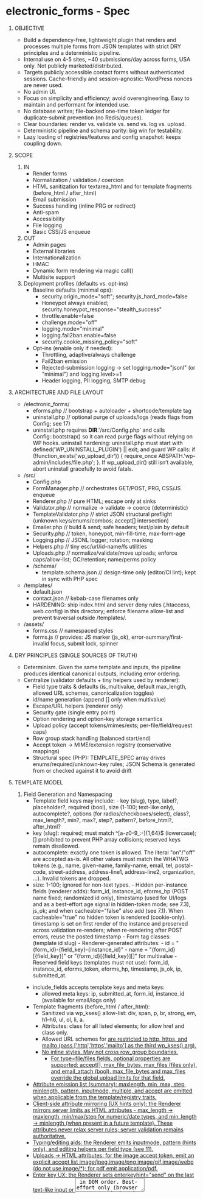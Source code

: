electronic_forms - Spec
================================================================

1. OBJECTIVE
	- Build a dependency-free, lightweight plugin that renders and processes multiple forms from JSON templates with strict DRY principles and a deterministic pipeline.
	- Internal use on 4-5 sites, ~40 submissions/day across forms, USA only. Not publicly marketed/distributed.
	- Targets publicly accessible contact forms without authenticated sessions. Cache-friendly and session-agnostic: WordPress nonces are never used.
	- No admin UI.
	- Focus on simplicity and efficiency; avoid overengineering. Easy to maintain and performant for intended use.
	- No database writes; file-backed one-time token ledger for duplicate‑submit prevention (no Redis/queues).
	- Clear boundaries: render vs. validate vs. send vs. log vs. upload.
	- Deterministic pipeline and schema parity: big win for testability.
	- Lazy loading of registries/features and config snapshot: keeps coupling down.

2. SCOPE
	1. IN
		- Render forms
		- Normalization / validation / coercion
		- HTML sanitization for textarea_html and for template fragments (before_html / after_html)
		- Email submission
		- Success handling (inline PRG or redirect)
		- Anti-spam
		- Accessibility
		- File logging
		- Basic CSS/JS enqueue
	2. OUT
		- Admin pages
		- External libraries
		- Internationalization
		- HMAC
		- Dynamic form rendering via magic call()
		- Multisite support
	3. Deployment profiles (defaults vs. opt-ins)
		- Baseline defaults (minimal ops):
			- security.origin_mode="soft"; security.js_hard_mode=false
			- Honeypot always enabled; security.honeypot_response="stealth_success"
			- throttle.enable=false
			- challenge.mode="off"
			- logging.mode="minimal"
			- logging.fail2ban.enable=false
			- security.cookie_missing_policy="soft"
		- Opt-ins (enable only if needed):
			- Throttling, adaptive/always challenge
			- Fail2ban emission
			- Rejected-submission logging → set logging.mode="jsonl" (or "minimal") and logging.level>=1
			- Header logging, PII logging, SMTP debug

3. ARCHITECTURE AND FILE LAYOUT
	- /electronic_forms/
		- eforms.php	// bootstrap + autoloader + shortcode/template tag
		- uninstall.php	// optional purge of uploads/logs (reads flags from Config; see 17)
		- uninstall.php requires __DIR__.'/src/Config.php' and calls Config::bootstrap() so it can read purge flags without relying on WP hooks. uninstall hardening: uninstall.php must start with defined('WP_UNINSTALL_PLUGIN') || exit; and guard WP calls: if (!function_exists('wp_upload_dir')) { require_once ABSPATH.'wp-admin/includes/file.php'; }. If wp_upload_dir() still isn’t available, abort uninstall gracefully to avoid fatals.
	- /src/
		- Config.php
		- FormManager.php	// orchestrates GET/POST, PRG, CSS/JS enqueue
		- Renderer.php		// pure HTML; escape only at sinks
		- Validator.php		// normalize -> validate -> coerce (deterministic)
		- TemplateValidator.php	// strict JSON structural preflight (unknown keys/enums/combos; accept[] intersection)
		- Emailer.php		// build & send; safe headers; text/plain by default
		- Security.php		// token, honeypot, min-fill-time, max-form-age
		- Logging.php		// JSONL logger; rotation; masking
		- Helpers.php		// tiny esc/url/id-name/fs utilities
		- Uploads.php		// normalize/validate/move uploads; enforce caps/allow-list; GC/retention; name/perms policy
		- /schema/
			- template.schema.json	// design-time only (editor/CI lint); kept in sync with PHP spec
	- /templates/
		- default.json
		- contact.json		// kebab-case filenames only
		- HARDENING: ship index.html and server deny rules (.htaccess, web.config) in this directory; enforce filename allow-list and prevent traversal outside /templates/.
	- /assets/
		- forms.css		// namespaced styles
		- forms.js // provides: JS marker (js_ok), error-summary/first-invalid focus, submit lock, spinner

4. DRY PRINCIPLES (SINGLE SOURCES OF TRUTH)
	- Determinism. Given the same template and inputs, the pipeline produces identical canonical outputs, including error ordering.
	- Centralize (validator defaults + tiny helpers used by renderer):
		- Field type traits & defaults (is_multivalue, default max_length, allowed URL schemes, canonicalization toggles)
		- id/name generation (append [] only when multivalue)
		- Escape/URL helpers (renderer only)
		- Security gate (single entry point)
		- Option rendering and option-key storage semantics
		- Upload policy (accept tokens/mimes/exts; per-file/field/request caps)
		- Row group stack handling (balanced start/end)
		- Accept token -> MIME/extension registry (conservative mappings)
		- Structural spec (PHP): TEMPLATE_SPEC array drives enums/required/unknown-key rules; JSON Schema is generated from or checked against it to avoid drift

5. TEMPLATE MODEL
	1. Field Generation and Namespacing
		- Template field keys may include:
                        - key (slug), type, label?, placeholder?, required (bool), size (1-100; text-like only), autocomplete?, options (for radios/checkboxes/select), class?, max_length?, min?, max?, step?, pattern?, before_html?, after_html?
		- key (slug): required; must match ^[a-z0-9_:-]{1,64}$ (lowercase); [] prohibited to prevent PHP array collisions; reserved keys remain disallowed.
		- autocomplete: exactly one token is allowed. The literal "on"/"off" are accepted as-is. All other values must match the WHATWG tokens (e.g., name, given-name, family-name, email, tel, postal-code, street-address, address-line1, address-line2, organization, …). Invalid tokens are dropped.
		- size: 1-100; ignored for non-text types.
                - Hidden per-instance fields (renderer adds): form_id, instance_id, eforms_hp (POST name fixed; randomized id only), timestamp (used for UI/logs and as a best-effort age signal in hidden-token mode; see 7.3), js_ok; and when cacheable="false" also add <input type="hidden" name="eforms_token" value="<UUIDv4>"> (see 7.1). When cacheable="true" no hidden token is rendered (cookie-only). timestamp is set on first render of the instance and preserved across validation re-renders; when re-rendering after POST errors, reuse the posted timestamp
                - Form tag classes: <form class="eforms-form eforms-form-{form_id}"> (template id slug)
                - Renderer-generated attributes:
                        - id = "{form_id}-{field_key}-{instance_id}"
                        - name = "{form_id}[{field_key}]" or "{form_id}[{field_key}][]" for multivalue
                - Reserved field keys (templates must not use): form_id, instance_id, eforms_token, eforms_hp, timestamp, js_ok, ip, submitted_at.
		- include_fields accepts template keys and meta keys:
			- allowed meta keys: ip, submitted_at, form_id, instance_id (available for email/logs only)
		- Template fragments (before_html / after_html):
			- Sanitized via wp_kses() allow-list: div, span, p, br, strong, em, h1–h6, ul, ol, li, a.
			- Attributes: class for all listed elements; for <a> allow href and class only.
			- Allowed URL schemes for <a href> are restricted to http, https, and mailto (pass ['http','https','mailto'] as the third wp_kses() arg).
			- No inline styles. May not cross row_group boundaries.
                - For type=file/files fields, optional properties are supported: accept[], max_file_bytes, max_files (files only), and email_attach (bool). max_file_bytes and max_files override the global upload limits for that field.
		- Attribute emission list (summary): maxlength, min, max, step, minlength, pattern, inputmode, multiple, and accept are emitted when applicable from the template/registry traits.
		- Client-side attribute mirroring (UX hints only): the Renderer mirrors server limits as HTML attributes - max_length -> maxlength, min/max/step for numeric/date types, and min_length -> minlength (when present in a future template). These attributes never relax server rules; server validation remains authoritative.
		- Typing/editing aids: the Renderer emits inputmode, pattern (hints only), and editing helpers per field type (see 11).
		- Uploads -> HTML attributes: for the image accept token, emit an explicit accept list image/jpeg,image/png,image/gif,image/webp (do not use image/*); for pdf emit application/pdf.
		- Enter key UX: the Renderer sets enterkeyhint="send" on the last text-like input or <textarea> in DOM order. Best-effort only (browser support varies) and has no effect on validation or submission flow. The required attribute is driven only by the template’s required: true|false.
	2. Row Groups (Structured Wrappers)
		- pseudo-field: type=row_group with { mode:"start"|"end", tag:"div"|"section" (default div), class:"..." }
		- no key; no data; supports nesting
		- renderer adds a base wrapper class (e.g., "eforms-row") to each row_group element.
		- Dangling opens are auto-closed at form end to keep the DOM valid and a single _global config error EFORMS_ERR_ROW_GROUP_UNBALANCED is logged/emitted. A stray "end" with an empty stack is ignored and logged.
		- row_group pseudo-fields do not count toward validation.max_fields_per_form.
		- Row-group objects must omit key and allow only {type, mode, tag, class}; enforce additionalProperties:false.
		- Mis-balance reporting: if the row_group stack is mis-balanced at form end, emit a single _global config error (EFORMS_ERR_ROW_GROUP_UNBALANCED) (do not duplicate per-field errors).
	3. Template JSON
		- Location: /templates/
		- Filename allow-list: /^[a-z0-9-]+\.json$/
		- Design-time schema pointer (optional but recommended): use a stable web URL to the schema in your repo (e.g., "${SCHEMA_URL}/template.schema.json") or a local absolute path suitable to the environment. Avoid hard-coded /wp-content/plugins/... paths.
		- Minimal shape:
			- id (slug), version (string), title (string)
			- success { mode:"inline"|"redirect", redirect_url?, message? }
                    - email { to, subject, email_template ("foo" -> templates/email/foo.*), include_fields[], display_format_tel? }
				- display_format_tel enum: "xxx-xxx-xxxx" (default), "(xxx) xxx-xxxx", "xxx.xxx.xxxx" (any other value falls back to default at runtime)
			- fields[] of field objects (see 5.1)
			- submit_button_text (string)
			- rules[] of bounded JSON rules (see 10)
	4. Options Shape
		- options = [{ key, label, disabled? }, ...]
		- stored value = option key; label is for rendering only
		- Validation rule: if options[i].disabled === true, that option key may not be submitted; selecting it is a validation error.
	5. Versioning & Cache Keys
		- prefer explicit version; fallback to filemtime()
	6. Validation (Design-time vs Runtime)
		- Runtime in PHP, 2 phases:
			- (0) Structural preflight by TemplateValidator
			- (1) Normalize -> Validate -> Coerce by Validator
			- /src/schema/template.schema.json is CI/docs only; ensure parity with TEMPLATE_SPEC
			- If JSON is malformed or missing keys, it should fail gracefully with a clear "Form configuration error" 	message, not white-screen PHP.
			- Unknown rule values are rejected by the PHP validator.
			- Structural preflight enforces that for file/files fields, accept[] intersect global allow-list is non-empty; otherwise emit EFORMS_ERR_ACCEPT_EMPTY.
			- CI MUST validate /templates/*.json against /src/schema/template.schema.json and assert parity with the PHP TEMPLATE_SPEC to prevent drift.
                        - Enforce email.display_format_tel is one of the allowed enum values; unknown values are dropped at runtime but flagged in preflight.
        7. TemplateContext (internal)
                - TemplateValidator returns a normalized TemplateContext array consumed by Renderer, Validator, and Security.
                - Keys include: has_uploads (bool), descriptors[] (field descriptors from Spec), version, id, email, success, rules, fields (normalized copies).
                - max_input_vars_estimate: int advisory for potential PHP max_input_vars limit.
                - The descriptors array drives attribute mirroring so Renderer and Validator stay perfectly in sync.
                - Type Descriptors & Handler Resolution
                        - Descriptor schema mirrors `Spec::typeDescriptors()`:
                                {
                                        type: string,
                                        is_multivalue: bool,
                                        html: { ... },       // per-type constants mirrored into DOM
                                        validate: { ... },   // validation traits/defaults
                                        handlers: {
                                                validator_id: string,
                                                normalizer_id: string,
                                                renderer_id: string
                                        }
                                }
                        - During preflight, handler IDs are resolved to callables via `Validator::resolve()` and `Renderer::resolve()`. These per-class registries are private and fail fast: unknown IDs trigger a `RuntimeException`.
                        - Example resolution:

                                ```php
                                $desc = Spec::typeDescriptors()['email'];
                                $v = Validator::resolve($desc['handlers']['validator_id'], 'validator');
                                $r = Renderer::resolve($desc['handlers']['renderer_id']);
                                $alias = Spec::typeDescriptors()['first_name']; // alias of text
                                Validator::resolve($alias['handlers']['validator_id'], 'validator'); // text validator
                                ```

6. CENTRAL REGISTRIES (INTERNAL ONLY)
        - Static registries (no public filters): field_types, validators, normalizers/coercers, renderers
        - Registries are instantiated on demand; upload and logging registries load only when their features are enabled (see 19.1).
        - Registries are lightweight maps; only entries referenced by the active template are consulted during render/validate; extraneous POST keys are ignored (see §8)
        - Behavior is registry-driven and parameterized by template values
        - Registries are private to each owning class and exposed only through resolve() helpers.
        - Resolution is fail-fast: an unknown handler ID results in a `RuntimeException` during preflight.
	- Uploads registry settings: token->mime/ext expansions; image sanity; caps
	- Accept token map (canonical, conservative). For v1 parity, the only shipped tokens are image and pdf; do not add tokens unless explicitly required.
	- Upload registry loads on demand when a template with file/files is rendered or posted.
	- Structural registry (TEMPLATE_SPEC) defines allowed keys, required combos, enums (implements additionalProperties:false)
	- Escaping map (per sink) to be used consistently:
		- HTML text -> esc_html
		- HTML attribute -> esc_attr
		- Textarea -> esc_textarea
		- URL (render) -> esc_url
		- URL (storage/transport) -> esc_url_raw
		- JSON/logs -> wp_json_encode
	- Challenge and Throttle modules are loaded only when needed. Initialize the challenge module when (a) challenge.mode != "off", or (b) security.cookie_missing_policy == "challenge", or (c) a POST sets Security::token_validate().require_challenge === true. No classes, hooks, or assets are registered otherwise.

7. SECURITY
	1. Submission Protection for Public Forms:
		- Hybrid token scheme (shortcode-driven)
			- [eform id="contact" cacheable="true"] -> cookie-based token (static HTML).
			- [eform id="contact" cacheable="false"] -> server-side per-render token (dynamic hidden field).
			- Server decides token type when generating the form. POST handler is agnostic.
			- Token precedence: When a valid hidden eforms_token (cacheable="false") is present, ignore any cookie token. Reject only if neither a valid hidden token nor a valid cookie token is available. (Prevents false failures from stale cookies.)
		- On GET
			- if cacheable="true":
				- Include <img src="/eforms/prime?f={form_id}" aria-hidden="true" alt="" width="1" height="1">.
				- /eforms/prime responds 204 No Content and sets eforms_t_{form_id}=<UUIDv4> with HttpOnly; SameSite=Lax; Path=/; Max-Age=security.token_ttl_seconds; and Cache-Control: no-store; add Secure when is_ssl().
				- Do not set the Domain attribute by default (avoid cross-subdomain scope)
				- Form HTML is static & cacheable (no token in markup).
			- if cacheable="false":
				- Omit the pixel and inject a hidden eforms_token field (UUIDv4). Send Cache-Control: private, no-store on this page to prevent caching of the per-render token.
		- On POST /eforms/submit
			- CSRF Gate:
				- Evaluate per 7.4 (Origin-only policy).
				- In hard mode: cross -> HARD FAIL; unknown -> HARD FAIL; missing -> HARD FAIL only when security.origin_missing_hard=true
				- In soft mode: cross/unknown -> +1 soft; missing -> +1 soft only when security.origin_missing_soft=true.
			- Method/Type: Require POST. Accept only:
				- application/x-www-form-urlencoded (charset param allowed)
				- multipart/form-data (boundary param required).
				- Else -> 405 Method Not Allowed (with Allow: POST) or 415 Unsupported Media Type.
				- POST size enforcement: see §7.5 (RuntimeCap).
			- Token validation:
				- Hidden-token present (cacheable="false")
					- Validate the hidden eforms_token (UUIDv4).
					- If invalid/missing:
						- When security.submission_token.required=true -> HARD FAIL (EFORMS_ERR_TOKEN).
						- When security.submission_token.required=false -> set token_soft=1 and continue to §7.6.
				- Cookie mode (cacheable="true", no hidden token present)
                                        - Read eforms_t_{form_id} cookie (UUIDv4). If missing/invalid, apply security.cookie_missing_policy (overrides submission_token.required):
                                                - cookie_missing_policy=off -> proceed with no soft signal and continue to §7.6.
                                                - cookie_missing_policy=soft -> set token_soft=1 and continue to §7.6.
                                                - cookie_missing_policy=hard -> HARD FAIL (EFORMS_ERR_TOKEN).
                                                - cookie_missing_policy=challenge -> set token_soft=1 and mark challenge required (even if challenge.mode=off).
                                                        - If verification later succeeds (§7.10), clear all soft signals for this request; hard failures are never overridden.
				- When challenge is required but the provider is unconfigured (missing site/secret keys), do not hard-fail; retain the existing +1 soft signal, log EFORMS_CHALLENGE_UNCONFIGURED, and continue.
				- Precedence rule: If a valid hidden token is present, ignore any cookie token entirely (prevents stale-cookie false negatives).
				- Validation outputs: Security::token_validate() returns { mode:"hidden"|"cookie", token_ok:bool, hard_fail:bool, soft_signal:0|1, require_challenge:bool }. Downstream stages use this object; do not re-parse token state.
				- Cookie rotation: In cookie mode, rotate eforms_t_{form_id} on every POST (first, duplicate, or I/O error). No rotation in hidden-token mode.
				- User message: Map hard failures to EFORMS_ERR_TOKEN (“This form was already submitted or has expired - please reload the page.”).
				- Test matrix (add to CI):
					- hidden + required=true + missing -> HARD
					- hidden + required=false + missing -> soft +1
					- cookie + policy=hard + missing -> HARD
					- cookie + policy=soft + missing -> soft +1
					- cookie + policy=challenge + missing -> soft +1 + challenge; pass -> clears soft, fail/timeout -> remains soft +1
					- cookie + expired (treated as missing) + policy=hard ⇒ HARD
					- cookie + expired (treated as missing) + policy=soft ⇒ soft +1
					- cookie + expired (treated as missing) + policy=challenge ⇒ soft +1 + challenge; pass ⇒ clears soft
	2. Honeypot
		- Ordering: the Honeypot check runs after the CSRF gate (§7.1) and never overrides a CSRF hard fail.
		- Stealth logging: JSONL { code:"EFORMS_ERR_HONEYPOT", severity:"warning", meta:{ stealth:true } }; also set header X-EForms-Stealth: 1. Do not emit a normal "success" info log.
		- Field: eforms_hp (fixed POST name; randomized id). Must be empty. Submitted value is discarded and never logged as content.
		- Config: security.honeypot_response: "hard_fail" | "stealth_success" (default "stealth_success").
		- Common behavior (both modes):
			- Treat as spam-certain and short-circuit the pipeline before validation/coercion/email.
			- Delete any temporary uploads; do not store or attach.
			- Record throttle signal and log { code:"EFORMS_ERR_HONEYPOT", stealth:(security.honeypot_response==="stealth_success") } (no field value).
			- Token handling: attempt ledger reservation to burn the token; in cookie mode, rotate the cookie token in the response.
		- Mode: "stealth_success" (default)
			- No side-effects (no email, no persistent uploads), but mimic a normal success UX:
				- Inline mode: set the short-lived success cookie (eforms_s_{form_id}) and 303 PRG to the same URL; renderer will show the configured success message.
				- Redirect mode: 303 to success.redirect_url as usual.
			- Success metrics/analytics MUST NOT count these as real successes (log flag stealth:true).
		- Mode: "hard_fail"
		- Re-render the form with a generic global error (EFORMS_ERR_HONEYPOT) and HTTP 200; do not expose field-level hints.
	3. Timing Checks
		- min_fill_time default 4s (soft; configurable).
		- min_fill_time is measured from the instance's original timestamp; validation re-renders MUST NOT reset it
		- Max form age enforcement:
                        - Cookie (cacheable="true") mode: token age is enforced by the cookie’s Max-Age; when expired/missing, treat as a missing cookie and apply security.cookie_missing_policy (i.e., policy decides off/soft/hard/challenge).
			- Hidden-token (cacheable="false") mode: posted timestamp is a best-effort age signal; older than security.max_form_age_seconds -> +1 soft (never a hard fail on age alone).
		- js_ok flips to "1" on DOM Ready (soft unless security.js_hard_mode=true, in which case hard fail).
	4. Headers
		- Normalize and truncate User-Agent to printable characters; cap length at security.ua_maxlen
		- Origin check (authoritative): When present, validate the Origin header. Normalize to scheme + host + effective port (80/443 normalized to defaults; non-default ports are significant). Compute origin_state as same | cross | unknown (null/opaque) | missing.
		- Policy (security.origin_mode):
			- off -> no signal (treat as +0).
			- soft (default) -> same -> +0; cross -> +1 soft; unknown (null/opaque) -> +1 soft; missing -> +1 soft only when security.origin_missing_soft=true, otherwise +0.
			- hard -> same -> +0; cross -> HARD FAIL; unknown (null/opaque) -> HARD FAIL; missing -> HARD FAIL only when security.origin_missing_hard=true, otherwise +0.
		- Logging: Log origin_state only (no Referrer). Do not log full header values.
		- Referrer is not consulted; the plugin is Origin-only.
		- Security::origin_evaluate() returns {state: same|cross|unknown|missing, hard_fail: bool, soft_signal: 0|1}. Downstream stages MUST NOT re-parse the Origin header.
	5. POST Size Cap (authoritative)
		- Applies after the Type gate in §7.1 (only application/x-www-form-urlencoded and multipart/form-data are accepted).
		- Definitions:
			- AppCap = security.max_post_bytes (authoritative plugin cap; integer bytes)
			- IniPost = Helpers::bytes_from_ini(ini_get('post_max_size'))
			- IniUpload = Helpers::bytes_from_ini(ini_get('upload_max_filesize'))
		- RuntimeCap (final, authoritative):
			- If uploads.enable = false or Content-Type = application/x-www-form-urlencoded -> RuntimeCap = min(AppCap, IniPost)
			- If uploads.enable = true and Content-Type = multipart/form-data -> RuntimeCap = min(AppCap, IniPost, IniUpload)
			- (Even if no files are posted, multipart/form-data still takes this branch; IniUpload participates in min().)
			- Additionally enforce:
				- uploads.total_request_bytes (request-level), and
				- per-file (uploads.max_file_bytes), per-field totals (uploads.total_field_bytes), and counts (uploads.max_files).
		- Guards and behavior:
			- Early abort: If CONTENT_LENGTH is present and strictly greater than RuntimeCap, abort with a generic message before reading the body.
			- Runtime note: In common PHP SAPIs the request body is parsed before userland; streaming enforcement during read may not be available. When CONTENT_LENGTH is missing/inaccurate, rely on PHP INI limits and post-facto aggregate checks (request/field/file caps) and reject upon detection.
			- Uploads disabled: When uploads.enable = false, never factor any uploads.* values (including IniUpload) into RuntimeCap.
			- Multipart without files: When uploads.enable = true but no file fields are declared/posted, RuntimeCap still follows the multipart branch above; per-file/field caps trivially pass.	
		- Non-normative test matrix (add to CI):
			- uploads=off + urlencoded → RuntimeCap = min(AppCap, IniPost)
			- uploads=on + urlencoded (no files) → RuntimeCap = min(AppCap, IniPost) (no IniUpload)
			- uploads=on + multipart with files → RuntimeCap = min(AppCap, IniPost, IniUpload) + uploads caps
			- Missing/incorrect CONTENT_LENGTH → rely on PHP INI limits; reject post-facto when aggregate caps are computed
		- max_input_vars advisory (non-fatal)
			- Purpose: warn developers when a form is likely to approach PHP’s max_input_vars limit. This is advisory only and never blocks submission.
			- Scope: computed at GET/render time only (no extra work during POST). No admin UI notices are used.
			- Operational notes:
				- PHP max_input_vars applies to $_POST/$_GET only (not $_FILES).
				- Radio groups submit one value at most (+1). Checkbox groups and multi-selects can submit many values.		
			- Threshold:
				- Let M = (int) ini_get('max_input_vars'). If M <= 0, set M = 1000.
				- Trigger an advisory when estimate >= ceil(0.9 * M).
			- Estimation algorithm (render time):
				- Hidden baseline inputs per instance:
				- hidden_base = 5 → form_id, instance_id, eforms_hp, timestamp, js_ok.
				- If cacheable="false" (hidden token rendered): hidden = hidden_base + 1, else hidden = hidden_base.
				- Initialize estimate = hidden.
				- For each field in the template:
					- Single-value controls (text, name/first_name/last_name, email, url, tel/tel_us, zip/zip_us, number, range, date, textarea, textarea_html, select (single), radio (group)): estimate += 1.
					- Checkbox group: estimate += min(options_count, validation.max_options_per_group).
					- Select (multiple): estimate += min(options_count, validation.max_options_per_group).
					- row_group pseudo-fields: +0 (no data).
				- Do not count uploads: $_FILES entries are excluded from max_input_vars.
			- When the threshold is met/exceeded:
				- Log a one-line JSONL advisory: { code:"EFORMS_MAX_INPUT_VARS_NEAR_LIMIT", severity:"warning", meta:{ estimate, max_input_vars: M } }.
				- Emit a developer-visible HTML comment adjacent to the form only when WP_DEBUG is true, e.g.: <!-- eforms: max_input_vars advisory — estimate=942, max_input_vars=1000 -->.
			- Remediation guidance (non-blocking, documented only):
				- Reduce large option sets (especially checkbox groups / multi-selects), split forms, or raise max_input_vars in php.ini/.user.ini.
			- Ignore challenge inputs: The estimate excludes any hidden inputs added by Turnstile/hCaptcha/reCAPTCHA. (Advisory is computed at GET time only; later POST-time challenge fields are intentionally ignored.)
	6. Spam Decision
		- Hard checks first: honeypot_empty and Security::token_validate().hard_fail (includes cookie policy / origin hard-fail). Any hard fail stops processing.
		- Soft signals (each adds 1 unless policy says otherwise):
			- min_fill_ok: false -> +1
			- js_ok not "1" -> +1; when security.js_hard_mode=true, this is a HARD FAIL instead (no soft +1).
			- ua_present: missing/empty UA -> +1
			- age_ok (hidden-token mode): false -> +1 (see §7.3)
			- Note (hidden-token mode): age_ok is advisory only (timestamp is client-supplied); CSRF protection derives from the Origin policy.
			- origin_soft_signal (from §7.4) contributes +1; if §7.4 hard-failed, this stage is never reached.
			- token signal: when Security::token_validate().soft_signal === 1, add +1 (covers hidden-token mode when submission_token.required=false and cookie mode per cookie_missing_policy).
			- When cookie_missing_policy=challenge and verification succeeds (§7.10), set soft_fail_count = 0 (do not override any hard failure).
		- Decision:
			- soft_fail_count >= spam.soft_fail_threshold -> spam-fail
			- soft_fail_count == 1 -> deliver as suspect
			- soft_fail_count == 0 -> deliver normal
		- Accessibility note: security.js_hard_mode=true will block non-JS users, including some assistive technologies. Keep it opt-in and document the trade-off.
		- challenge success clears soft signals, but never overrides hard failures.
	7. Redirect Safety
		- wp_safe_redirect; same-origin only, including scheme/host/port.
	8. Suspect Handling
		- add headers: X-EForms-Soft-Fails, X-EForms-Suspect; subject tag (configurable)
	9. Throttling (optional; file-based)
		- Purpose: dampen spikes from the same IP without DBs or queues.
                - Keying: compute a throttle key from the resolved client IP per §16, then apply privacy settings:
                        - privacy.ip_mode=hash → sha256(ip + privacy.ip_salt).
                        - privacy.ip_mode=masked → sha256(masked_ip + privacy.ip_salt).
                        - privacy.ip_mode=full → plain IP (no hashing).
                        - privacy.ip_mode=none → throttling disabled (no key available)
		- Algorithm (fixed 60s window, tiny file):
			- File shape: {"window_start": <unix>, "count": <int>, "cooldown_until": <unix|0>}.
			- On POST: lock file with flock, roll window if now - window_start >= 60, then count++.
			- If count > throttle.per_ip.max_per_minute -> throttle_state=over:
				- set cooldown_until = now + throttle.per_ip.cooldown_seconds.
				- Emit soft signal (throttled=true).
			- If count > throttle.per_ip.max_per_minute * throttle.per_ip.hard_multiplier -> throttle_state=hard:
				- HARD FAIL with generic message (no side effects).
			- While now < cooldown_until: treat as over on every POST.
		- Decision wiring:
			- Add throttle_ok/throttle_state into the spam signal set in §7.6.
			- Over-limit -> +1 soft. Hard over-limit -> hard failure.
		- Storage: ${uploads.dir}/throttle/{h2}/{key}.json (dirs 0700, files 0600); no date partitions. GC files whose mtime is older than 2 days during GET/POST shutdown.
	10. Adaptive challenge (optional; Turnstile preferred)
		- Purpose: only challenge when risk > 0; default off.
		- Modes:
			- off → never render/verify.
			- auto → require challenge only when soft_fail_count >= 1.
			- always → require challenge on every POST.
		- Providers: turnstile | hcaptcha | recaptcha (server-verify via WP HTTP API).
		- Render:
			- On GET: normally do not render.
			- On POST re-render with soft_fail_count >= 1 (and mode=auto) or when mode=always, render the widget placeholder and enqueue the provider script (see §22).
		- Verify (server-side, short timeouts; no external libs):
			- On POST when required, read provider’s response token; call verify endpoint with secret, response, and remoteip.
			- If success -> clear all soft signals for this request (soft_fail_count = 0), but do not override hard fails.
			- If failure or timeout -> add +1 soft and attach global error EFORMS_ERR_CHALLENGE_FAILED.
			- Requirement triggers: verify when challenge.mode="always", or ("auto" and soft_fail_count >= 1), or Security::token_validate().require_challenge === true (from cookie policy).
			- Unconfigured provider fallback: if verification is required but the provider is unconfigured, skip verification, add +1 soft (if not already present), and log EFORMS_CHALLENGE_UNCONFIGURED.
		- Accessibility: rely on provider’s built-in accessibility; always allow retry on re-render.
		- Turnstile → cf-turnstile-response; hCaptcha → h-captcha-response; reCAPTCHA v2 → g-recaptcha-response
		
8. VALIDATION & SANITIZATION PIPELINE (DETERMINISTIC)
	0. Structural preflight (stop on error; no field processing)
		- Unknown keys rejected at every level (root/email/success/field/rule).
		- fields[].key must be unique; duplicates → EFORMS_ERR_SCHEMA_DUP_KEY.
		- Enum enforcement (field.type, rule.rule, row_group.mode, row_group.tag).
		- Conditional requirements (e.g., success.mode="redirect" -> redirect_url required; type="files" -> max_files optional but not < 1; row_group must omit key).
		- accept[] intersect global allow-list must be non-empty; empty -> EFORMS_ERR_ACCEPT_EMPTY.
		- Row-group object shape must match spec; mis-shapes -> EFORMS_ERR_SCHEMA_OBJECT.
	1. Security gate (hard/soft signals; stop on hard failure)
	2. Normalize (lossless; wp_unslash/trim; intl Normalizer NFC if available)
		- Uploads: flatten $_FILES; shape items as { tmp_name, original_name, size, error, original_name_safe }
		- Treat UPLOAD_ERR_NO_FILE or empty original_name as "no value".
		- An item is "present" only when error === UPLOAD_ERR_OK AND size > 0; otherwise it is "no value" (and triggers a validation error if the field is required).
	3. Validate (normalized values)
		- required, max_length, patterns, allow-lists, cross-field rules
		- Options: reject submissions that include a key marked disabled in the options[] for that field.
		- Uploads:
			- per-file/field/request caps; count cap for files
			- MIME/ext/finfo agreement required.
			- application/octet-stream is allowed only when finfo and file extension agree and the accept-token allows it; otherwise treat as unknown and reject. Unknown/zero/ambiguous MIME types are rejected.
			- Optional image sanity via getimagesize for images
			- No SVG; no macro-enabled Office
			- Arrays rejected on single-file fields
		- finfo must not return false. When finfo is false or unknown, treat as unknown and reject. application/octet-stream is allowed only when finfo and extension agree and an accept-token permits it.
		- Only evaluate fields declared in the template; ignore extraneous POST keys. Still reject arrays where a scalar is expected.
		- Client validation (when enabled) is advisory only; the full server pipeline executes for every POST regardless of client state.
	4. Coerce (post-validate)
		- cast/canonicalize; lowercase email domain; collapse whitespace (if enabled)
		- defer file moves until global success; move to private dir; 0600/0700 perms; hashed stored name; compute sha256
	5. Use canonical values only (email/logs)
	6. Escape at sinks only (per map in section 6)

9. SPECIAL CASE: HTML-BEARING FIELDS
	- textarea_html only
	- size bound via validation.textarea_html_max_bytes (default 32768 bytes)
	- sanitize with wp_kses_post; sanitized result is canonical; escape per context at sinks
	- Post-sanitize bound: after wp_kses_post, re-check the canonical value size. If bytes > validation.textarea_html_max_bytes, fail validation with EFORMS_ERR_HTML_TOO_LARGE. Do not auto-truncate to avoid silent data loss.

10. CROSS-FIELD RULES (BOUNDED SET)
	- Supported:
		- required_if: { "rule":"required_if", "field":"other", "equals":"value" }
		- required_if_any: { "rule":"required_if_any", "fields":[...], "equals_any":[...] }
		- required_unless: { "rule":"required_unless", "field":"other", "equals":"value" }
		- matches: { "rule":"matches", "field":"other" }
		- one_of: { "rule":"one_of", "fields":["a","b","c"] }
		- mutually_exclusive: { "rule":"mutually_exclusive", "fields":["a","b"] }
	- Deterministic evaluation order: top-to-bottom
	- additionalProperties:false per rule object
	- Multiple violations reported together

11. BUILT-IN FIELD TYPES (DEFAULTS; US-FOCUSED)
        - Spec::descriptorFor($type) exposes a descriptor for each field type with:
                - is_multivalue: bool
                - html { tag:"input|textarea|select", type?, multiple?, inputmode?, pattern?, attrs_mirror:{ maxlength?, minlength?, min?, max?, step? } }
                - validate { required?, pattern?, range?, canonicalize? }
        - name / first_name / last_name: alias of text; trim internal multiples; default autocomplete accordingly
        - text: length/charset/regex
        - textarea: length/charset/regex
	- textarea_html: see 9. mirror maxlength/minlength when provided.
	- email: type="email", inputmode="email", spellcheck="false", autocapitalize="off"; mirror maxlength/minlength when set.
	- url: wp_http_validate_url + allowed schemes (http, https). type="url", spellcheck="false", autocapitalize="off". (No need for inputmode here; type="url" already pulls the right keyboard.)
	- tel_us: NANP; digits-only canonical 10 digits; optional +1 stripped; no extensions. type="tel", inputmode="tel"; mirror maxlength;
	- tel (generic): freeform; trimmed
	- number / range: keep native input types; add inputmode="decimal" and mirror min/max/step exactly as validated server-side.
	- select / radio: store option key
	- checkbox: single -> bool; group -> array of keys
	- zip_us: type="text", inputmode="numeric", pattern="\\d{5}" (hint only); always set maxlength=5; server enforces ^\d{5}$.
	- zip (generic): freeform
	- file: single upload. Map accept tokens to explicit lists:
		- image → image/jpeg,image/png,image/gif,image/webp
		- pdf   → application/pdf
	- files: multiple upload with max_files; same explicit lists; email attachment policy unchanged (§14).
	- The field.type enum includes all types listed in this section plus the row_group pseudo-field (see 5.2).
	- date: mirror min/max and step when provided.
	- For each field, include the HTML attributes you'll emit (e.g., email -> inputmode=email, spellcheck=false, autocapitalize=off; files -> multiple; tel_us -> inputmode=tel; zip_us -> inputmode=numeric).
	- Cache active descriptors per request: when loading the template, precompute a per-field descriptor (resolved max/min/step, inputmode, pattern, etc.) and reuse it in both Renderer and Validator to avoid double lookups and keep attribute mirroring perfectly in sync.

12. ACCESSIBILITY (A11Y)
	1. Labels
		- Always render a <label> for each control; if missing, derive Title Case label and mark visually hidden
		- label@for matches control id; control id unique
	2. Required Fields
		- native controls: use native required only (no aria-required)
		- custom widgets: aria-required="true"
		- show visual indicator (e.g., "*")
	3. Grouped Controls
		- radio/checkbox groups wrapped in <fieldset> with <legend>
		- link error summary targets to fieldset/legend (or first control); use aria-describedby to include error id
	4. Error Summary (top)
		- role="alert" container appears after submit when errors exist; list links to invalid controls; forms.js focuses summary then first invalid control
		- Do not use role="alert" on each field; if live updates are needed, use aria-live="polite" or role="status" on the field-level error container.
		- Do not set role="alert" globally; only the error summary uses it post-submit.
		- For radio/checkbox groups, error links target the <fieldset>/<legend> container (or first control), and aria-describedby includes the error id.
		- Global summary uses role="alert" only after submit; individual fields use aria-live="polite" if needed.
		- The error summary container must be focusable with tabindex="-1"; forms.js focuses it once after submit when errors exist, then focuses the first invalid control.
	5. Per-field Errors
		- <span id="error-{field_id}" class="eforms-error">...</span>
		- when invalid: aria-invalid="true"; aria-describedby includes error id
	6. Focus Behavior
		- forms.js focuses first invalid after submission
		- Do not set multiple autofocus attributes.
	7. File Inputs
		- follow same patterns as native inputs

13. SUCCESS BEHAVIOR (PRG)
	- inline: PRG (303) to same URL with eforms_success={form_id}; renderer shows success only in the first instance in source order when multiple same-ID instances are present; suppress in subsequent instances.
	- redirect: wp_safe_redirect(redirect_url, 303); no flag on destination
	- PRG status: fixed at 303.
	- Page caching: do not disable page caching globally. Only vary/bypass caching for (a) the short-lived success cookie eforms_s_{form_id} and (b) requests containing eforms_* query args.
	- Success responses MUST send: Cache-Control: private, no-store, max-age=0 and SHOULD include Vary: Cookie scoped to eforms_s_{form_id}.
	- Any request containing eforms_* query args MUST send: Cache-Control: private, no-store, max-age=0.
	- namespace internal query args with eforms_*
	- success.message is treated as plain text and escaped.
	- Anti-spoofing (inline mode only): on successful POST for inline mode, set a short-lived, HttpOnly, SameSite=Lax cookie (e.g., eforms_s_{form_id}) bound to {form_id}:{instance_id}. On subsequent GET, show success only when both the query arg AND a matching cookie are present; then clear the cookie.
	- Cookie TTL is 5 minutes; set HttpOnly, SameSite=Lax, and Secure when is_ssl(); cookie path = current request path.
	- When rendering the success view (cookie + query matched), send no-cache headers (e.g., call nocache_headers()) to prevent cached success for other users.
	- If your cache layer supports it, add Vary: Cookie (or equivalent) for the eforms_s_{form_id} cookie on the success response.
	- If a page cache is present, bypass caching for requests with eforms_s_{form_id} or set "no-store" on the success response if your cache layer respects it.

14. EMAIL DELIVERY
	- DMARC alignment: From: no-reply@{site_domain}
	- From precedence: if email.from_address is a valid same-domain address, use it; otherwise default to no-reply@{site_domain}. Always keep From: on the site domain for DMARC alignment.
	- email.envelope_sender (string; optional; same-domain recommended). If set, PHPMailer->Sender is used; otherwise server default applies. Bounces will target this address.
	- From domain: parse_url(home_url()).host (lowercase; strip www)
	- default content type: text/plain; HTML emails only if email.html=true
	- subjects/headers built programmatically; sanitize for CR/LF; no raw user input in headers
	- Header byte caps (defensive): After collapsing control characters, truncate both the Subject and From Name to ≤255 bytes (UTF-8 safe) before header assembly. No CR/LF or multi-line input is ever accepted from user fields.
	- PHPMailer may fold long headers to comply with RFCs; our pre-cap guarantees we never pass pathological lengths into header assembly.
	- Reject arrays where a scalar is expected in headers/subject fields
	- Additionally, collapse ASCII control characters (0x00-0x1F, 0x7F) in From Name and Subject to a single space before header assembly.
	- Reply-To from a validated email field (config via email.reply_to_field)
	- deliverability: recommend SMTP with SPF/DKIM/DMARC
	- template tokens: {{field.key}}, {{submitted_at}}, {{ip}}, {{form_id}}
	- If an upload field key appears in include_fields, render its value as a comma-separated list of original_name_safe in the email body (attachments are governed separately by email_attach and size/count limits)
	- attachments: only for fields with email_attach=true; enforce uploads.max_email_bytes and email.upload_max_attachments; summarize overflow in body
	- Order of operations: enforce uploads.max_email_bytes and email.upload_max_attachments before invoking PHPMailer->send() to avoid SMTP 552 rejections.
	- staging safety: email.disable_send; email.staging_redirect_to (string|array) to override all recipients; add X-EForms-Env: staging; prefix subject [STAGING]. (EFORMS_STAGING_REDIRECT_TO remains a deprecated alias.)
	- optional DKIM via PHPMailer when email.dkim.* set
	- If any email.dkim.* parameter is missing/invalid, proceed without DKIM and log a warning.
	- PHPMailer debug is enabled only when email.debug.enable=true and logging.level>=1; capture via Debugoutput; strip CR/LF; redact secrets/credentials; when logging.pii=false, also redact full email addresses; truncate to email.debug.max_bytes.
	- PHPMailer Timeout set from email.smtp.timeout_seconds; on transient failures, retry up to email.smtp.max_retries with email.smtp.retry_backoff_seconds backoff.
	- Register wp_mail_failed to log reason and phpmailer_init to apply DKIM and optional debug output.
	- email.policy semantics:
		- strict: RFC-compliant parsing; trim; single @; reject otherwise.
		- autocorrect: do strict parsing, then:
		- trim & collapse internal spaces,
		- lowercase domain,
		- normalize common domain typos in display only (.con→.com, .c0m→.com); canonical stays strict,
		- if correction applied, include [corrected] note in logs (headers never use unverified input).
	- display_format_tel tokens (allowed):
		- "xxx-xxx-xxxx" (default)
		- "(xxx) xxx-xxxx"
		- "xxx.xxx.xxxx"
		- Any other value falls back to default. Formatting affects email body only (not logs/canonical).

15. LOGGING
- Single mental model: mode chooses destination, level chooses severities, pii/headers choose detail, and rotation uses two dials: 'file_max_size' + 'retention_days'.
- Destinations
	- 'logging.mode' (authoritative): '"jsonl" | "minimal" | "off"'.
		- jsonl — structured JSONL files in '${uploads.dir}' with rotation/retention.
		- minimal — one compact line per event via 'error_log()' (or 'wp_debug_backtrace_summary'), no file rotation (server log policy governs retention).
		- off — no logging (except optional Fail2ban line if enabled; see Fail2ban below).
- Severity mapping (backend-agnostic)
	- error — fatal pipeline failures (invalid config, SMTP errors, file/ledger I/O).
	- warning — rejected submissions (spam decisions, validation failures, challenge timeouts).
	- info — successful sends, token rotations, throttling state changes.
- Verbosity
	- 'logging.level': '0|1|2' (default '0')
		- '0' → errors only
		- '1' → errors + warnings (includes *all* rejections & spam decisions)
		- '2' → errors + warnings + info
- PII/headers toggles (unchanged)
	- 'logging.pii' (default 'false') — when 'true', allows full emails/IPs in JSONL only; minimal mode still masks unless explicitly overridden.
	- 'logging.headers' (default 'false') — if 'true', log *normalized* UA/Origin (Origin as scheme+host only; no path/query/fragment).
- Rotation & retention (two-dial)
	- Files live under: 'wp_upload_dir()['basedir'].'/eforms-private' (dirs '0700', files '0600').
	- Rotate current JSONL file when size exceeds 'logging.file_max_size' (bytes).
	- Prune by age: delete JSONL files older than 'logging.retention_days'.
	- Order: on write → rotate if needed → prune by age.
	- Note: 'flock()' might be unreliable on some NFS mounts; prefer local disk or documented NFS settings.
- What to log (all modes, subject to PII/headers)
	- Timestamp (UTC ISO-8601), severity, form_id, instance_id, request URI (path + only 'eforms_*' query), privacy-processed IP (per §16), stable error code + message, spam signals summary (honeypot, origin_state, soft_fail_count, throttle_state), plus email SMTP failure reason when applicable.
	- Optionally, when 'logging.on_failure_canonical=true', include sanitized field names + sanitized values only for fields causing rejection.
	- Throttle & challenge: when 'logging.level >= 1', log throttle decisions and challenge verify outcome as compact meta (redact provider tokens).
- Minimal mode line format
	- eforms severity=<error|warning|info> code=<EFORMS_*|PHPMailer> form=<form_id> inst=<instance_id> ip=<masked|hash|full|none> uri="<path?eforms_*...>" msg="<short message>" meta=<compact JSON>
	- SMTP/PHPMailer: include host, safe error, retries; when 'email.debug.enable=true' and 'logging.level>=1', append a truncated debug tail ('email.debug.max_bytes'), redacting secrets (and full emails when 'logging.pii=false').
- JSONL structure (keys)
	- Required: { ts, severity, code, form_id, instance_id, uri, ip }
	- Optional: msg (short text)
	- Optional groups:
		- spam: { soft_fail_count, origin_state, honeypot, throttle_state }
		- email: { status, retries }
		- meta:  { ... }
	- Notes:
		- code is the stable enum (e.g., "EFORMS_ERR_TOKEN", "PHPMailer").
		- Omit 'event' entirely. If you need a freeform label (e.g., "reserve", "send"), put it under meta.event.
- Fail2ban (optional; unchanged except gating)
	- Config: see §17 'logging.fail2ban.*'.
	- Emit one machine-parsable line on honeypot hits, token hard fails, hard throttle, Origin hard fails, challenge fails/timeouts:
		- 'eforms[f2b] ts=<unix> code=<EFORMS_ERR_*> ip=<resolved_client_ip> form=<form_id>'
	- This line always uses the resolved client IP per §16 and ignores 'privacy.ip_mode'; all other logs honor privacy settings.
	- When logging.fail2ban.target="file": write to logging.fail2ban.file (dirs 0700, file 0600). Apply the same two-dial policy as JSONL:
		- Rotate: before each write, if filesize > logging.fail2ban.file_max_size, rename the current file to <basename>-YYYYMMDD-HHMMSS.log and open a fresh file.
		- Retention: after rotation (and at least once per day), delete rotated files older than logging.fail2ban.retention_days.
		- Order: on write → rotate if needed → prune by age.
		- Concurrency: serialize with flock() for append/rotate; on I/O error, fall back to error_log() for that line and emit a JSONL warning {code:"EFORMS_FAIL2BAN_IO"} when logging.mode!="off".
- Implementation notes
	- Initialize logging only when 'logging.mode != "off"'.
	- Never log textarea/textarea_html bodies or attachments unless explicitly enabled (debug/forensics gates).
	- In minimal mode, suppress normal reserve outcomes ("first" / "duplicate"); only emit EFORMS_LEDGER_IO lines when an actual I/O issue occurs. JSONL mode logs both outcomes as info.
	- Fail2ban emission is independent of logging.mode and controlled solely by logging.fail2ban.*.
	
16. PRIVACY AND IP HANDLING
	- privacy.ip_mode = none | masked | hash | full (default masked)
        - masked: IPv4 last octet(s) redacted; IPv6 last 80 bits zeroed (compressed)
        - hash: sha256(ip + optional salt); store hash only
        - full: store/display IP as-is
        - logs and emails honor this setting for IP presentation
        - include ip in email.include_fields only when mode != none
	- UA and Origin never included in emails; logging only
	- submitted_at set server-side (UTC ISO-8601) for logs/emails
	- By default, use REMOTE_ADDR. When behind trusted proxies, set:
		- privacy.client_ip_header (string; default "") — e.g., "X-Forwarded-For" or "CF-Connecting-IP".
		- privacy.trusted_proxies (array of CIDR strings; default []).
		- If the request source is in trusted_proxies, parse the first public IP from privacy.client_ip_header. Otherwise fall back to REMOTE_ADDR. Fail2ban and throttling use this resolved IP.
		- “Public IP” = not in: 10/8, 172.16/12, 192.168/16, 127/8, 169.254/16, 100.64/10, ::1/128, fc00::/7, fe80::/10.
		- Header is parsed case-insensitively; value is a comma-separated list. Trim each token; strip brackets/ports; accept only valid IP literals. If no valid public IP is found, fall back to REMOTE_ADDR.
		- When the source is in privacy.trusted_proxies, resolve client IP from the left-most valid public address in privacy.client_ip_header. If the header is missing/malformed, fall back to REMOTE_ADDR
		- If privacy.client_ip_header is empty, never consult headers even when the source is in trusted_proxies.
	- CI tests: 
		- Request from untrusted IP with forged XFF → use REMOTE_ADDR.
		- Request from trusted proxy with X-Forwarded-For: client, proxy → pick client.
		- Same as above but header contains only private IPs → fall back to REMOTE_ADDR.
		
17. CONFIGURATION (SUMMARY)
The plugin uses an immutable, per-request Config snapshot:
	- Config::bootstrap() loads built-in defaults (a nested array mirroring §17), applies a single eforms_config filter once, validates/clamps types/ranges/enums, then freezes.
	- Access via Config::get('path.like.this').
	- Legacy EFORMS_* constants remain supported for backward compatibility but are deprecated; when present they seed/override the default map before filter/validation.
	- All keys below are expressed as config paths, e.g., security.min_fill_seconds. (You may still define EFORMS_* during migration.)
	- security.origin_mode: off | soft | hard (default soft)

security.*
	security.token_ledger.enable (bool; default true) - enable file-backed one-time token invalidation (no DB writes).
	security.token_ttl_seconds (int; default 600) - lifetime for submission tokens (cookie and ledger).
	security.submission_token.required (bool; default true) - if false, cookie token becomes a soft signal only (not recommended).
	security.origin_mode: off | soft | hard (default soft)
	security.origin_missing_soft: bool; default false. When true, treat missing Origin as +1 soft.
	security.origin_missing_hard: bool; default false. When true and origin_mode=hard, missing Origin is a HARD FAIL.
	security.min_fill_seconds (int; default 4; clamp 0-60)
	security.max_form_age_seconds (derived from security.token_ttl_seconds)
	security.js_hard_mode (bool; default false)
	security.max_post_bytes (int; default 25 000 000)
	security.ua_maxlen (int; default 256)
	security.honeypot_response (string; "hard_fail"|"stealth_success"; default "stealth_success")
        security.cookie_missing_policy (string; default "soft") — Controls behavior in cookie mode (cacheable="true") when the cookie token is missing or invalid. Values:
                - "off": treat as acceptable; no soft signal and no challenge.
                - "soft": add +1 soft and continue to §7.6.
                - "hard": hard fail (EFORMS_ERR_TOKEN).
                - "challenge": add +1 soft, require a challenge regardless of challenge.mode; if the challenge succeeds, clear all soft signals for this request.
                - Precedence: In cookie mode, cookie_missing_policy overrides submission_token.required. In hidden-token mode, submission_token.required applies.

spam.*
	spam.soft_fail_threshold (int; default 2; clamp 0-5)
	
throttle.*
	throttle.enable (bool; default false; effective only when a throttle key can be computed; with privacy.ip_mode=none throttling is inert.)
	throttle.per_ip.max_per_minute (int; default 5; clamp 1-120)
	throttle.per_ip.cooldown_seconds (int; default 60; clamp 10-600)
	throttle.per_ip.hard_multiplier (float; default 3.0; clamp 1.5-10.0)

challenge.*
	challenge.mode (off|auto|always; default off)
	challenge.provider (turnstile|hcaptcha|recaptcha; default turnstile)
	challenge.turnstile.site_key (string|null; default null)
	challenge.turnstile.secret_key (string|null; default null)
	challenge.hcaptcha.site_key (string|null; default null)
	challenge.hcaptcha.secret_key (string|null; default null)
	challenge.recaptcha.site_key (string|null; default null)
	challenge.recaptcha.secret_key (string|null; default null)
	challenge.http_timeout_seconds (int; default 2; clamp 1-5)


html5.*
	html5.client_validation (bool; default false) - When true, the Renderer omits novalidate on <form> to allow native browser validation UI. The server-side Validator still runs and remains authoritative; browser messages may vary by user agent.

email.*
	email.policy (strict|autocorrect; default strict) (now defined in §14)
	email.smtp.timeout_seconds (int; default 10)
	email.smtp.max_retries (int; default 2)
	email.smtp.retry_backoff_seconds (int; default 2)
	email.html (bool; default false)
	email.from_address (validated same-domain email)
	email.from_name (sanitized text)
	email.reply_to_field (field key; optional)
	email.envelope_sender
	email.dkim.domain / email.dkim.selector / email.dkim.private_key_path / email.dkim.pass_phrase (optional; all must be valid to enable DKIM)
	email.disable_send (bool; default false)
	email.staging_redirect_to (string|array; overrides all recipients in staging) (deprecated alias EFORMS_STAGING_REDIRECT_TO still recognized)
	email.suspect_subject_tag (string; default [SUSPECT])
	email.upload_max_attachments (int; default 5)
	email.debug.enable (bool; default false)
	email.debug.max_bytes (int; default 8192)
	Header safety: collapse ASCII control characters in From Name and Subject to a single space before header assembly (implemented in Emailer; noted here for completeness)

logging.*
	logging.mode ("jsonl"|"minimal"|"off"; default "minimal")
	logging.level (0 errors; 1 +warnings; 2 +info; default 0)
	logging.headers (bool; default false)
	logging.pii (bool; default false)
	logging.on_failure_canonical (bool; default false)
	logging.file_max_size (int bytes; default 5_000_000)
	logging.retention_days (int; default 30)
	logging.fail2ban.enable (bool; default false)
	logging.fail2ban.target ("error_log"|"syslog"|"file"; default "error_log")
	logging.fail2ban.file (string|null; required when target="file")
	logging.fail2ban.file_max_size (int bytes; default uses logging.file_max_size)
	logging.fail2ban.retention_days (int; default uses logging.retention_days)

privacy.*
	privacy.ip_mode (none|masked|hash|full; default masked)
	privacy.ip_salt (string; used when mode=hash)
	privacy.client_ip_header (string; default "")
	privacy.trusted_proxies (array of CIDR; default [])

assets.*
	assets.css_disable (bool; default false)

install.*
	install.min_php (string; default 8.0)
	install.min_wp (string; default 5.8)
	install.uninstall.purge_uploads (bool; default false)
	install.uninstall.purge_logs (bool; default false)
	
validation.*
	validation.max_fields_per_form (int; default 150)
	validation.max_options_per_group (int; default 100)
	validation.max_items_per_multivalue (int; default 50) - applies to type=files count before max_files
	validation.textarea_html_max_bytes (int; default 32768)

uploads.*
	uploads.enable (bool; default true)
	uploads.dir (path; defaults to wp_upload_dir()['basedir'].'/eforms-private')
	uploads.allowed_tokens (array; default [image, pdf])
	uploads.allowed_mime (array; conservative; intersect WP allowed)
	uploads.allowed_ext (array; derived, lowercase)
	uploads.max_file_bytes (int; default 5000000)
	uploads.max_files (int; default 10)
	uploads.total_field_bytes (int; default 10000000)
	uploads.total_request_bytes (int; default 20000000)
	uploads.max_email_bytes (int; default 10000000)
	uploads.delete_after_send (bool; default true)
	uploads.retention_seconds (int; default 86400)
	uploads.max_image_px (int; default 50000000) // width*height guard
	uploads.original_maxlen (int; default 100)
	uploads.transliterate (bool; default true)
	uploads.max_relative_path_chars (int; default 180) - hard cap on the full relative stored path (e.g., Ymd/slug-sha16-seq.ext). If exceeded, shorten original_slug safely to fit.
	sha16 definition: sha16 is the first 16 hex characters of the file's SHA-256; the full SHA-256 is recorded in logs.

18. UPLOADS (IMPLEMENTATION DETAILS)
	- Intersection: field accept[] intersect global allow-list must be non-empty -> else EFORMS_ERR_ACCEPT_EMPTY
	- Stored filename: {Ymd}/{original_slug}-{sha16}-{seq}.{ext} where sha16 = first 16 hex of the file's SHA-256; files 0600, dirs 0700; full SHA-256 recorded in logs.
	- Path collision: increment seq
	- Path length cap: enforce uploads.max_relative_path_chars. When over, truncate original_slug (preserving extension) to fit, ensuring a deterministic result.
	- Email attachments use original_name_safe (RFC 5987 encoding as needed); de-dupe per email scope: name.ext, name (2).ext, ...
	- Delete uploads after successful send unless retention applies; if email send fails after files were stored, clean up per retention policy. On final send failure, delete stored files immediately unless uploads.retention_seconds > 0—then GC per retention.
	- GC: opportunistic on GET and best-effort on POST shutdown only. No WP-Cron scheduling to honor "No DB writes".
	- For the per-form upload bootstrap, compute a has_uploads flag during TemplateValidator preflight and carry it in the context; guard Uploads init on that.

19. REQUEST LIFECYCLE
	1. GET
		- Shortcode [eform id="slug"] or template tag eform_render('slug')
		- FormManager loads template, generates secure instance_id, sets timestamp
		- Registers/enqueues CSS/JS only when rendering
		- Adds hidden fields: form_id, instance_id, eforms_hp, timestamp, js_ok; and when cacheable="false" also eforms_token. No hidden token when cacheable="true" (cookie-only).
		- Always set method="post". If any upload field is present, also add enctype="multipart/form-data".
		- Opportunistic GC may run (no WP-Cron).
		- If the max-input-vars heuristic triggers, write an advisory to logs and emit an HTML comment next to the rendered form only when WP_DEBUG is true.
		- Operational note: ensure your CDN/page cache (a) bypasses caching on non-cacheable form pages (Cache-Control: no-store), (b) treats /eforms/prime as no-store, and (c) does not strip Set-Cookie on 204 responses from /eforms/prime.
		- Initialize Logging only when logging.mode != "off".
		- Initialize Uploads only when uploads.enable=true and the current template declares at least one file/files field (detected at preflight).
		- Registries/services are instantiated lazily; only the registries required for enabled features are loaded (see 6).
		- When html5.client_validation=true, omit novalidate; native UI may prevent submit before our JS runs-our server validator still runs on POST.
		- Resolve handlers/traits only for fields present in the current template instance.
	2. POST
		- Security gate -> Normalize -> Validate -> Coerce
		- Early enforce RuntimeCap using CONTENT_LENGTH when present; otherwise rely on PHP INI limits and post-facto aggregate caps (see §7.5).
		- On errors:
			- If errors occur before token reservation, re-render reusing instance_id, timestamp, and (if hidden) the same eforms_token.
			- If errors occur after token reservation (e.g., SMTP/storage), re-render with a new instance_id and (if hidden) a new eforms_token, preserving canonical field values and displaying a global operational error.
		- Commit reservation (moved from §7.1):
		- When Validate/Coerce have succeeded and immediately before side effects (email send, file finalize), reserve the token by creating the sentinel ${ledger_base}/{h2}/{hash}.used with fopen('xb') (0700/0600 perms for directories/files).
		- If reservation fails with EEXIST → treat as duplicate: halt side effects and show the generic token message (EFORMS_ERR_TOKEN).
		- If reservation encounters other I/O errors → treat as duplicate and log {code:"EFORMS_LEDGER_IO"}; do not crash.
		- Honeypot exception: honeypot hits reserve/burn earlier by design (see §7.2).
		- On success: move stored uploads, send email, log event(s), PRG or redirect, cleanup per retention
		- Best-effort GC on shutdown after POST (no WP-Cron).
		- Stash validation errors and canonical values in-memory for this request only, keyed by instance_id; nothing is persisted.
		- When throttle.enable=true and a throttle key is available, run the throttle check; record throttle_state as a spam signal:
			- over -> +1 soft and include Retry-After: {cooldown_seconds} header.
			- hard -> HARD FAIL with a generic message; skip side effects.
		- Challenge hook:
			- Compute all soft signals as usual.
			- If challenge.mode=always or (challenge.mode=auto and soft_fail_count>=1):
			- On success -> set soft_fail_count=0 and continue; does not override hard failures (token, Origin, hard throttle).
			- While throttle_state="hard" -> hard fail with a generic message regardless of challenge outcome.

20. ERROR HANDLING
	- Errors stored by field_key; global errors under _global
	- Renderer prints global summary + per-field messages
	- Upload user-facing messages:
		- "This file exceeds the size limit."
		- "Too many files."
		- "This file type isn't allowed."
		- "File upload failed. Please try again."
	- When re-rendering after errors, pass the original meta (instance_id, timestamp, hidden token) in the stash/context back to Renderer, so it doesn't call "new" helpers.
	- Config error (fragments/groups): "Form configuration error. Please contact the site owner."
	- Emit stable error codes for logs/support (e.g., EFORMS_ERR_TOKEN, EFORMS_ERR_HONEYPOT, EFORMS_ERR_TYPE, EFORMS_ERR_ACCEPT_EMPTY, EFORMS_ERR_ROW_GROUP_UNBALANCED, EFORMS_ERR_SCHEMA_UNKNOWN_KEY, EFORMS_ERR_SCHEMA_ENUM, EFORMS_ERR_SCHEMA_REQUIRED, EFORMS_ERR_SCHEMA_TYPE, EFORMS_ERR_SCHEMA_OBJECT).
	- Large form advisory: when estimated inputs risk exceeding max_input_vars, write a one-line JSONL advisory and (when WP_DEBUG is true) emit an HTML comment near the form. No wp-admin notices are used.
	- "This content is too long." maps to EFORMS_ERR_HTML_TOO_LARGE.
	- "This form was already submitted or has expired - please reload the page." (maps to EFORMS_ERR_TOKEN)

21. COMPATIBILITY AND UPDATES
	- Changing type defaults or rules updates behavior globally via registry
	- Templates remain portable (no callbacks)
	- Minimum versions: PHP >= 8.0; WordPress >= 5.8 (admin notice + deactivate if unmet)
	- Terminology: the spec and code use allow-list/deny-list consistently (no "whitelist/blacklist").

22. ASSETS (CSS & JS)
	- Enqueued only when a form is rendered; version strings via filemtime().
	- forms.js provides js_ok="1" on DOM Ready, submit-lock/disabled state, error-summary focus, and first-invalid focus. Not required unless security.js_hard_mode=true.
	- assets.css_disable=true lets themes opt out
	- On submit failure, focus the first control with an error
	- Focus styling (accessibility): do not remove outlines unless a visible replacement is provided. For inside-the-box focus, use: outline: 1px solid #b8b8b8 !important; outline-offset: -1px;
	- When html5.client_validation=true: do not suppress or compete with native validation UI. Skip pre-submit summary focus to avoid double-focus; let the browser show its bubbles. After a server-side re-render with errors, still focus the first invalid control.
	- No JS is required for the new HTML attributes; they are emitted by the Renderer as markup-only UX hints.
	- Only enqueue a provider script when the challenge is rendered:
		- Turnstile: https://challenges.cloudflare.com/turnstile/v0/api.js (defer, crossorigin=anonymous).
		- hCaptcha: https://hcaptcha.com/1/api.js (defer).
		- reCAPTCHA (v2): https://www.google.com/recaptcha/api.js (defer).
	- Do not load any challenge script on initial GET unless required (see §7.10).
	- Load timing: Provider scripts are deferred and loaded only when the challenge widget is rendered (i.e., on POST re-render when required by policy, or when challenge.mode="always"). Never load on the initial GET unless required by §7.10.
	- Secrets hygiene: Render only the public site_key to HTML. Never inline or expose secret_key or verify tokens in markup/JS. Server-side verification uses the secret with short timeouts; tokens are redacted in logs.
	- Keep novalidate logic unchanged.

23. NOTES FOR IMPLEMENTATION
	- instance_id: cryptographically secure random (e.g., 16-24 bytes base64url)
	- timestamp: server epoch seconds at render time
	- Use esc_textarea for <textarea> output
	- Enqueue assets only when a form exists on the page
	- Logs dir perms 0700; log files 0600
	- Sanitize class tokens [A-Za-z0-9_-]{1,32} per token; cap total length
		-> Deterministic algorithm: split on whitespace; keep tokens matching [A-Za-z0-9_-]{1,32}; truncate any longer token to 32; de-duplicate while preserving first occurrence order; join with a single space; if none remain, omit the class attribute; cap the final attribute string at 128 characters.
	- Option keys: [a-z0-9_-]{1,64}; unique within field
	- Filename policy: see 26.3
	- TemplateValidator sketch: pure-PHP walkers with per-level allowed-key maps; normalize scalars/arrays; emit EFORMS_ERR_SCHEMA_* with path (e.g., fields[3].type)
	- Caching: in-request static memoization only; no cross-request caching.
	- No WordPress nonce usage. Submission token TTL is controlled via security.token_ttl_seconds.
	- max_input_vars heuristic is intentionally conservative; it does not count $_FILES. Prefer warning early rather than risking dropped POST variables.
	- Place index.html and server deny rules (.htaccess, web.config) in both uploads and logs directories. Keep perms at 0700 (dirs) / 0600 (files).
	- Renderer & escaping: canonical values remain unescaped until sink time; Renderer never escapes twice and never mixes canonical with escaped strings.
	- Helpers::bytes_from_ini(?string $v): int — parses K/M/G suffixes; "0"/null/"" -> PHP_INT_MAX; clamps to non-negative.
	- The cookie-policy precedence removes ambiguity and keeps UX predictable on cookie-blocked browsers without weakening your hidden-token path.
	- When cookie_missing_policy='challenge' and verification succeeds, do not rotate the cookie again on that same response (to avoid defeating back-button resubmits).
	- Minimal logging via error_log() is a good ops fallback on shared hosting; JSONL remains your primary, structured option.
	- Fail2ban emission isolates raw IP use to a single, explicit channel designed for enforcement.
	- Fail2ban file rotation uses the same timestamped rename scheme as JSONL. Rotated files share the same directory/prefix as logging.fail2ban.file.
	- If logging.fail2ban.file is a relative path, resolve it under uploads.dir (e.g., ${uploads.dir}/f2b/eforms-f2b.log).
	- Uninstall: when install.uninstall.purge_logs=true, also delete the Fail2ban file and its rotated siblings.
	- Header name compare is case-insensitive.
	- Cap header length at ~1-2 KB before parsing to avoid pathological inputs.
	- Recommend `logging.mode="minimal"` in setup documentation to capture critical failures. Provide instructions for switching to `off` once the system is stable.
	- Initialize logging only when 'logging.mode != "off"'” could be read as disabling Fail2ban. Maybe clarify: Initialize JSONL/minimal logger only when logging.mode!='off'. Fail2ban emission is independent of logging.mode.
	- Element ID length cap: Cap generated IDs (e.g., "{form_id}-{field_key}-{instance_id}") at 128 characters. If longer, truncate the middle and append a stable 8-char base32 hash suffix to preserve uniqueness deterministically.
	- Permissions fallback: Create logs/uploads dirs with 0700 (files 0600). If strict perms fail, fall back once to 0750/0640 and emit a single warning (when logging is enabled). Keep deny rules regardless.
	- Cookie mode does not require JS
	
24. EMAIL TEMPLATES (REGISTRY)
        - Files live in /templates/email/{name}.txt.php and {name}.html.php
        - JSON "email_template": "foo" selects those files ("foo.html.php" when email.html=true); missing or unknown names raise an error
	- Template inputs:
		- form_id, instance_id, submitted_at (UTC ISO-8601)
		- fields (canonical values only, keyed by field key)
		- meta limited to { submitted_at, ip, form_id, instance_id }
		- uploads summary (attachments per Emailer policy)
	- Token expansion:
		- {{field.key}}, {{submitted_at}}, {{ip}}, {{form_id}}
	- Escaping:
		- text emails: plain text; CR/LF normalized
		- HTML emails: escape per context; no raw user HTML injected
	- Security hardening: template PHP files include ABSPATH guards (defined('ABSPATH') || exit;).

25. TEMPLATES TO INCLUDE
	1. quote_request.json
		{
			"id":"quote_request",
			"version":"1",
			"title":"Quote Request",
			"success":{"mode":"redirect","redirect_url":"/?page_id=15"},
			"email":{
				"to":"office@flooringartists.com",
				"subject":"Quote Request",
				"email_template":"default",
				"include_fields":["name","email","tel_us","zip_us","message","ip"],
				"display_format_tel":"xxx-xxx-xxxx"
			},
			"fields":[
				{"key":"name","type":"name","label":"Your Name","required":true,"placeholder":"Your Name","autocomplete":"name"},
				{"key":"email","type":"email","label":"Email","required":true,"placeholder":"your@email.com","autocomplete":"email"},
				{"type":"row_group","mode":"start","tag":"div","class":"columns_nomargins"},
				{"key":"tel_us","type":"tel_us","label":"Phone","required":true,"placeholder":"Phone","autocomplete":"tel"},
				{"key":"zip_us","type":"zip_us","label":"Zip","required":true,"placeholder":"Project Zip Code","autocomplete":"postal-code"},
				{"type":"row_group","mode":"end"},
				{"key":"message","type":"textarea","label":"Message","required":true}
			],
			"submit_button_text":"Send"
		}
	2. contact.json
		{
			"id":"contact_us",
			"version":"1",
			"title":"Contact Us",
			"success":{"mode":"inline","message":"Thanks! We got your message."},
			"email":{
				"to":"admin@example.com",
				"subject":"Contact Form",
				"email_template":"default",
				"include_fields":["name","email","message"]
			},
			"fields":[
				{"key":"name","type":"name","label":"Your Name","required":true,"before_html":"<h3>Hello,</h3>"},
				{"key":"message","type":"textarea","label":"Message","required":true,"placeholder":"And continue here ..."},
				{"key":"email","type":"email","label":"Email","autocomplete":"email","size":40,"required":true,"placeholder":"you@example.com"}
			],
			"submit_button_text":"Send Your Request"
		}
	3. eforms.css
		- Keep your existing CSS file as-is. Not reproduced here to keep this text plain.

26. APPENDICES
	1. Codes (examples)
		- EFORMS_ERR_TOKEN - "Security check failed."
		- EFORMS_ERR_HONEYPOT - "Form submission failed."
		- EFORMS_ERR_TYPE - "Unsupported field type."
		- EFORMS_ERR_ACCEPT_EMPTY - "No allowed file types for this upload."
		- EFORMS_ERR_ROW_GROUP_UNBALANCED - "Form configuration error: group wrappers are unbalanced."
		- EFORMS_ERR_SCHEMA_UNKNOWN_KEY - "Form configuration error: unknown setting."
		- EFORMS_ERR_SCHEMA_ENUM - "Form configuration error: invalid value."
		- EFORMS_ERR_SCHEMA_REQUIRED - "Form configuration error: missing required setting."
		- EFORMS_ERR_SCHEMA_TYPE - "Form configuration error: wrong type."
		- EFORMS_ERR_SCHEMA_OBJECT - "Form configuration error: invalid object shape."
		- EFORMS_ERR_HTML_TOO_LARGE - "This content is too long."
		- EFORMS_ERR_THROTTLED - "Please wait a moment and try again."
		- EFORMS_ERR_CHALLENGE_FAILED - "Please complete the verification and submit again."
		- EFORMS_CHALLENGE_UNCONFIGURED – Challenge required but provider keys are missing; treated as soft-signal only.
		- EFORMS_RESERVE - "Reservation outcome (info)."
		- EFORMS_LEDGER_IO - "Ledger I/O problem."
		- EFORMS_FAIL2BAN_IO - "Fail2ban file I/O problem."
		
	2. Accept Token -> MIME/Extension Map (canonical, conservative)
		- image -> image/jpeg, image/png, image/gif, image/webp (SVG excluded)
		- pdf -> application/pdf
		- Explicit exclusions by default: image/svg+xml, image/heic, image/heif, image/tiff
		- Policy: token set is intentionally minimal for v1 parity (image, pdf). Do not add tokens unless there's an explicit product requirement.
	3. Filename Policy (Display vs Storage)
		- Start with client name; strip paths; NFC normalize
		- sanitize_file_name(); remove control chars; collapse whitespace/dots
		- enforce single dot before extension; lowercase extension
		- block reserved Windows names (CON, PRN, AUX, NUL, COM1-COM9, LPT1-LPT9)
		- truncate to uploads.original_maxlen; fallback "file.{ext}" if empty
		- transliterate to ASCII when uploads.transliterate=true; else keep UTF-8 and use RFC 5987 filename*
		- de-dupe per email scope: "name.ext", "name (2).ext", ...
		- strip CR/LF from all filename strings before mailer
		- Storage name: {Ymd}/{original_slug}-{sha16}-{seq}.{ext}; never expose full paths
	4. Schema Source of Truth
		- PHP TEMPLATE_SPEC is authoritative at runtime
		- JSON Schema is documentation/CI lint only; enforce parity in CI

27. OPEN QUESTIONS (FOR FINALIZATION)
	- Tel formatting tokens: defined in 14; applies to tel_us email display only.
	- JSON Schema generation: either auto-generate from TEMPLATE_SPEC or assert parity in CI only (unchanged).
	- Default accept tokens: keep minimal ['image','pdf'] for v1 parity (unchanged).
	- CSRF protection derives from Origin, while tokens are for idempotency/dup-submit prevention—avoid admins thinking tokens defend CSRF.

28. PAST DECISION NOTES
- Use Origin as the single header check because it's the modern CSRF boundary and far less likely to be stripped than Referer. Privacy tools and corporate gateways commonly mangle/strip Referer; they rarely strip Origin.
- We can’t rely on a hidden token when pages are cached, and WordPress nonces bring their own complexity/expiry issues. hash_hmac() and is an overkill—especially if you aren’t embedding extra data (e.g., timestamps) inside the token. Can't rely on double-submit because it requires js.
- Old/locked-down clients may omit Origin on same-origin POST; your defaults (soft + missing=false) tolerate that, but the docs should warn that setting origin_mode=hard + origin_missing_hard=true can block those users.
